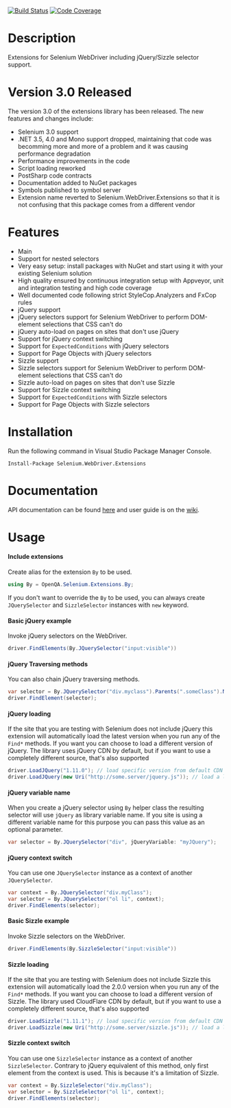 [![Build Status](https://ci.appveyor.com/api/projects/status/xva7kjm1lyi3fqcu?svg=true)](https://ci.appveyor.com/project/RaYell/Selenium.WebDriver.Extensions)
[![Code Coverage](https://codecov.io/gh/Softlr/Selenium.WebDriver.Extensions/branch/develop/graph/badge.svg)](https://codecov.io/gh/Softlr/selenium-webdriver-extensions)

# Description
Extensions for Selenium WebDriver including jQuery/Sizzle selector support.

# Version 3.0 Released
The version 3.0 of the extensions library has been released. The new features and changes include:
* Selenium 3.0 support
* .NET 3.5, 4.0 and Mono support dropped, maintaining that code was becomming more and more of a problem and it was causing performance degradation
* Performance improvements in the code
* Script loading reworked
* PostSharp code contracts
* Documentation added to NuGet packages
* Symbols published to symbol server
* Extension name reverted to Selenium.WebDriver.Extensions so that it is not confusing that this package comes from a different vendor

# Features
* Main
 * Support for nested selectors
 * Very easy setup: install packages with NuGet and start using it with your existing Selenium solution
 * High quality ensured by continuous integration setup with Appveyor, unit and integration testing and high code coverage
 * Well documented code following strict StyleCop.Analyzers and FxCop rules
* jQuery support
 * jQuery selectors support for Selenium WebDriver to perform DOM-element selections that CSS can't do
 * jQuery auto-load on pages on sites that don't use jQuery
 * Support for jQuery context switching
 * Support for `ExpectedConditions` with jQuery selectors
 * Support for Page Objects with jQuery selectors
* Sizzle support
 * Sizzle selectors support for Selenium WebDriver to perform DOM-element selections that CSS can't do
 * Sizzle auto-load on pages on sites that don't use Sizzle
 * Support for Sizzle context switching
 * Support for `ExpectedConditions` with Sizzle selectors
 * Support for Page Objects with Sizzle selectors
 
# Installation
Run the following command in Visual Studio Package Manager Console.
```posh
Install-Package Selenium.WebDriver.Extensions
```

# Documentation
API documentation can be found [here](https://rayell.github.io/selenium-webdriver-extensions/api) and user guide is on the [wiki](https://github.com/RaYell/selenium-webdriver-extensions/wiki).

# Usage

#### Include extensions
Create alias for the extension `By` to be used.
```csharp
using By = OpenQA.Selenium.Extensions.By;
```

If you don't want to override the `By` to be used, you can always create `JQuerySelector` and `SizzleSelector` instances with `new` keyword.

#### Basic jQuery example
Invoke jQuery selectors on the WebDriver.
```csharp
driver.FindElements(By.JQuerySelector("input:visible"))
```

#### jQuery Traversing methods
You can also chain jQuery traversing methods.
```csharp
var selector = By.JQuerySelector("div.myclass").Parents(".someClass").NextAll();
driver.FindElement(selector);
```

#### jQuery loading
If the site that you are testing with Selenium does not include jQuery this extension will automatically load the latest version when you run any of the `Find*` methods. If you want you can choose to load a different version of jQuery. The library uses jQuery CDN by default, but if you want to use a completely different source, that's also supported

```csharp
driver.LoadJQuery("1.11.0"); // load specific version from default CDN
driver.LoadJQuery(new Uri("http://some.server/jquery.js")); // load a library from other source
```

#### jQuery variable name
When you create a jQuery selector using `By` helper class the resulting selector will use `jQuery` as library variable name. If you site is using a different variable name for this purpose you can pass this value as an optional parameter.

```csharp
var selector = By.JQuerySelector("div", jQueryVariable: "myJQuery");
```

#### jQuery context switch
You can use one `JQuerySelector` instance as a context of another `JQuerySelector`.

```csharp
var context = By.JQuerySelector("div.myClass");
var selector = By.JQuerySelector("ol li", context);
driver.FindElements(selector);
```

#### Basic Sizzle example
Invoke Sizzle selectors on the WebDriver.
```csharp
driver.FindElements(By.SizzleSelector("input:visible"))
```

#### Sizzle loading
If the site that you are testing with Selenium does not include Sizzle this extension will automatically load the 2.0.0 version when you run any of the `Find*` methods. If you want you can choose to load a different version of Sizzle. The library used CloudFlare CDN by default, but if you want to use a completely different source, that's also supported

```csharp
driver.LoadSizzle("1.11.1"); // load specific version from default CDN
driver.LoadSizzle(new Uri("http://some.server/sizzle.js")); // load a library from other source
```

#### Sizzle context switch
You can use one `SizzleSelector` instance as a context of another `SizzleSelector`. Contrary to jQuery equivalent of this method, only first element from the context is used. This is because it's a limitation of Sizzle.

```csharp
var context = By.SizzleSelector("div.myClass");
var selector = By.SizzleSelector("ol li", context);
driver.FindElements(selector);
```
